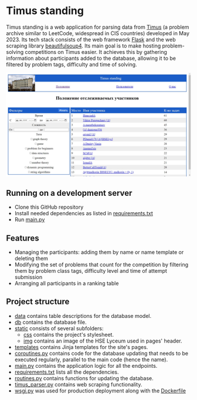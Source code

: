 # Timus standing

Timus standing is a web application for parsing data from 
[Timus](https://acm.timus.ru/) (a problem archive similar to LeetCode,
widespread in CIS countries) developed in May 2023. Its tech stack consists of
the web framework [Flask](https://flask.palletsprojects.com/) and the web
scraping library [beautifulsoup4](https://pypi.org/project/beautifulsoup4/).
Its main goal is to make hosting problem-solving competitions on Timus easier.
It achieves this by gathering information about participants
added to the database, allowing it to be filtered by problem tags, 
difficulty and time of solving.

![The "Standing" menu](screenshot.png)

## Running on a development server

* Clone this GitHub repository
* Install needed dependencies as listed in 
[requirements.txt](requirements.txt)
* Run [main.py](main.py)

## Features

* Managing the participants: adding them by name or name template 
or deleting them
* Modifying the set of problems that count for the competition
by filtering them by problem class tags, difficulty level
and time of attempt submission
* Arranging all participants in a ranking table

## Project structure

* [data](data) contains table descriptions for the database model.
* [db](db) contains the database file.
* [static](static) consists of several subfolders:
  * [css](static/css) contains the project's stylesheet.
  * [img](static/img) contains an image of the HSE Lyceum 
  used in pages' header.
* [templates](templates) contains Jinja templates for the site's pages.
* [coroutines.py](coroutines.py) contains code for the database updating
that needs to be executed regularly, parallel to the main code (hence
the name).
* [main.py](main.py) contains the application logic for all the endpoints.
* [requirements.txt](requirements.txt) lists all the dependencies.
* [routines.py](routines.py) contains functions for updating the database.
* [timus_parser.py](timus_parser.py) contains web scraping functionality.
* [wsgi.py](wsgi.py) was used for production deployment along with
the [Dockerfile](Dockerfile)
